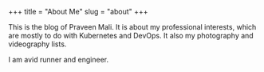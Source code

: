 +++
title = "About Me"
slug = "about"
+++

This is the blog of Praveen Mali. 
It is about my professional interests, which are mostly to do with Kubernetes and DevOps.
It also my photography and videography lists.


I am avid runner and engineer. 
